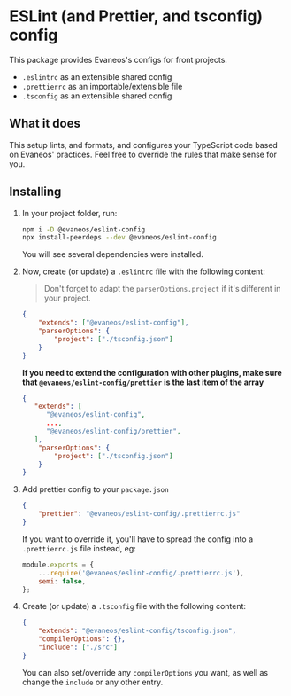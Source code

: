 # ESLint (and Prettier, and tsconfig) config

This package provides Evaneos's configs for front projects.

-   `.eslintrc` as an extensible shared config
-   `.prettierrc` as an importable/extensible file
-   `.tsconfig` as an extensible shared config

## What it does

This setup lints, and formats, and configures your TypeScript code based on Evaneos' practices. Feel free to override the rules that make sense for you.

## Installing

1.  In your project folder, run:

    ```bash
    npm i -D @evaneos/eslint-config
    npx install-peerdeps --dev @evaneos/eslint-config
    ```

    You will see several dependencies were installed.

2.  Now, create (or update) a `.eslintrc` file with the following content:

    > Don't forget to adapt the `parserOptions.project` if it's different in your project.

    ```json
    {
        "extends": ["@evaneos/eslint-config"],
        "parserOptions": {
            "project": ["./tsconfig.json"]
        }
    }
    ```

    **If you need to extend the configuration with other plugins, make sure that `@evaneos/eslint-config/prettier` is the last item of the array**

    ```json
    {
       "extends": [
          "@evaneos/eslint-config",
          ...,
          "@evaneos/eslint-config/prettier",
       ],
        "parserOptions": {
            "project": ["./tsconfig.json"]
        }
    }
    ```

3.  Add prettier config to your `package.json`

    ```json
    {
        "prettier": "@evaneos/eslint-config/.prettierrc.js"
    }
    ```

    If you want to override it, you'll have to spread the config into a `.prettierrc.js` file instead, eg:

    ```js
    module.exports = {
        ...require('@evaneos/eslint-config/.prettierrc.js'),
        semi: false,
    };
    ```

4.  Create (or update) a `.tsconfig` file with the following content:

    ```json
    {
        "extends": "@evaneos/eslint-config/tsconfig.json",
        "compilerOptions": {},
        "include": ["./src"]
    }
    ```

    You can also set/override any `compilerOptions` you want, as well as change the `include` or any other entry.
